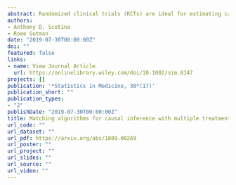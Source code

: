 ```yaml
---
abstract: Randomized clinical trials (RCTs) are ideal for estimating causal effects, because the distributions of background covariates are similar in expectation across treatment groups. When estimating causal effects using observational data, matching is a commonly used method to replicate the covariate balance achieved in a RCT. Matching algorithms have a rich history dating back to the mid-1900s, but have been used mostly to estimate causal effects between two treatment groups. When there are more than two treatments, estimating causal effects requires additional assumptions and techniques. We propose matching algorithms that address the drawbacks of the current methods, and we use simulations to compare current and new methods. All of the methods display improved covariate balance in the matched sets relative to the pre-matched cohorts. In addition, we provide advice to investigators on which matching algorithms are preferred for different covariate distributions.
authors:
- Anthony D. Scotina
- Roee Gutman
date: "2019-07-30T00:00:00Z"
doi: ""
featured: false
links:
- name: View Journal Article
  url: https://onlinelibrary.wiley.com/doi/10.1002/sim.8147
projects: []
publication: '*Statistics in Medicine, 38*(17)'
publication_short: ""
publication_types:
- "2"
publishDate: "2019-07-30T00:00:00Z"
title: Matching algorithms for causal inference with multiple treatments
url_code: ""
url_dataset: ""
url_pdf: https://arxiv.org/abs/1809.00269
url_poster: ""
url_project: ""
url_slides: ""
url_source: ""
url_video: ""
---
```



